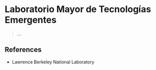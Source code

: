 # Laboratorio Mayor de Tecnologías Emergentes

> …
> 

## References

- Lawrence Berkeley National Laboratory